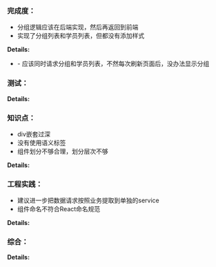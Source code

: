 ### 完成度：
* 分组逻辑应该在后端实现，然后再返回到前端
* 实现了分组列表和学员列表，但都没有添加样式

__Details:__

- \- 应该同时请求分组和学员列表，不然每次刷新页面后，没办法显示分组

### 测试：


__Details:__



### 知识点：
* div嵌套过深
* 没有使用语义标签
* 组件划分不够合理，划分层次不够

__Details:__



### 工程实践：
* 建议进一步把数据请求按照业务提取到单独的service
* 组件命名不符合React命名规范

__Details:__



### 综合：


__Details:__




